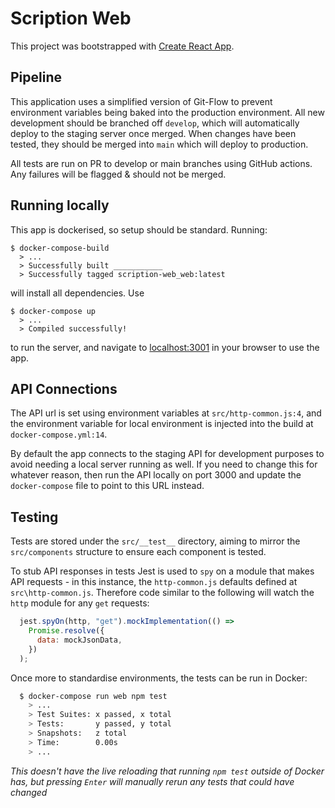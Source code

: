 # Scription Web

This project was bootstrapped with [Create React App](https://github.com/facebook/create-react-app).

## Pipeline

This application uses a simplified version of Git-Flow to prevent environment variables being baked into the production environment. All new development should be branched off `develop`, which will automatically deploy to the staging server once merged. When changes have been tested, they should be merged into `main` which will deploy to production.

All tests are run on PR to develop or main branches using GitHub actions. Any failures will be flagged & should not be merged.

## Running locally

This app is dockerised, so setup should be standard. Running:

```docker
$ docker-compose-build
  > ...
  > Successfully built ___________
  > Successfully tagged scription-web_web:latest
```

will install all dependencies. Use

```docker
$ docker-compose up
  > ...
  > Compiled successfully!
```

to run the server, and navigate to [localhost:3001](localhost:3001) in your browser to use the app.

## API Connections

The API url is set using environment variables at `src/http-common.js:4`, and the environment variable for local environment is injected into the build at `docker-compose.yml:14`.

By default the app connects to the staging API for development purposes to avoid needing a local server running as well. If you need to change this for whatever reason, then run the API locally on port 3000 and update the `docker-compose` file to point to this URL instead.

## Testing

Tests are stored under the `src/__test__` directory, aiming to mirror the `src/components` structure to ensure each component is tested.

To stub API responses in tests Jest is used to `spy` on a module that makes API requests - in this instance, the `http-common.js` defaults defined at `src\http-common.js`. Therefore code similar to the following will watch the `http` module for any `get` requests:

```js
  jest.spyOn(http, "get").mockImplementation(() =>
    Promise.resolve({
      data: mockJsonData,
    })
  );
```

Once more to standardise environments, the tests can be run in Docker:

```bash
  $ docker-compose run web npm test
    > ...
    > Test Suites: x passed, x total
    > Tests:       y passed, y total
    > Snapshots:   z total
    > Time:        0.00s
    > ...
```

*This doesn't have the live reloading that running `npm test` outside of Docker has, but pressing `Enter` will manually rerun any tests that could have changed*
